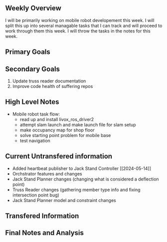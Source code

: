 ## Weekly Overview

I will be primarily working on mobile robot developement this week. I will split this up
into several managable tasks that I can track and will proceed to work through them this
week. I will throw the tasks in the notes for this week.

## Primary Goals

## Secondary Goals

1. Update truss reader documentation
2. Improve code health of suffering repos

## High Level Notes

- Mobile robot task flow:
    - read up and install livox_ros_driver2
    - attempt slam launch and make launch file for slam setup
    - make occupancy map for shop floor
    - solve starting point problem for mobile base
    - test navigation 

## Current Untransfered information

- Added heartbeat publisher to Jack Stand Controller [[2024-05-14]]
- Orchstrator features and changes
- Jack Stand Planner changes (changing what is considered a deflection point)
- Truss Reader changes (gathering member type info and fixing intersection point bug)
- Jack Stand Planner model and constraint changes

## Transfered Information

## Final Notes and Analysis


